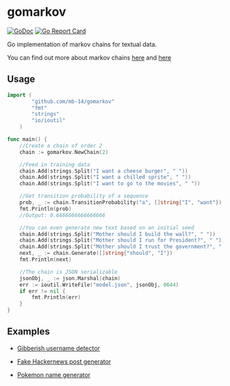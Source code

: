 # gomarkov
[![GoDoc](https://godoc.org/github.com/mb-14/gomarkov?status.svg)](https://godoc.org/github.com/mb-14/gomarkov)
[![Go Report Card](https://goreportcard.com/badge/github.com/mb-14/gomarkov)](https://goreportcard.com/report/github.com/mb-14/gomarkov)

Go implementation of markov chains for textual data.

You can find out more about markov chains [here](http://setosa.io/ev/markov-chains/) and [here](https://towardsdatascience.com/introduction-to-markov-chains-50da3645a50d)

## Usage
```go
import (
        "github.com/mb-14/gomarkov"
        "fmt"
        "strings"
        "io/ioutil"
    )

func main() {
    //Create a chain of order 2
    chain := gomarkov.NewChain(2)

    //Feed in training data
    chain.Add(strings.Split("I want a cheese burger", " "))
    chain.Add(strings.Split("I want a chilled sprite", " "))
    chain.Add(strings.Split("I want to go to the movies", " "))

    //Get transition probability of a sequence
    prob, _ := chain.TransitionProbability("a", []string{"I", "want"})
    fmt.Println(prob)
    //Output: 0.6666666666666666

    //You can even generate new text based on an initial seed
    chain.Add(strings.Split("Mother should I build the wall?", " "))
    chain.Add(strings.Split("Mother should I run for President?", " "))
    chain.Add(strings.Split("Mother should I trust the government?", " "))
    next, _ := chain.Generate([]string{"should", "I"})
    fmt.Println(next)

    //The chain is JSON serializable
    jsonObj, _ := json.Marshal(chain)
    err := ioutil.WriteFile("model.json", jsonObj, 0644)
    if err != nil {
    	fmt.Println(err)
    }
}
```
## Examples

- [Gibberish username detector](/examples/gibberish)

- [Fake Hackernews post generator](/examples/fakernews)

- [Pokemon name generator](/examples/pokenamer)